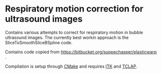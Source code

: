 # Respiratory motion correction for ultrasound images

Contains various attempts to correct for respiratory motion in bubble
ultrasound images. The currently best workin approach is the SliceToSmoothSliceBSpline code.

Contains code copied from https://bitbucket.org/suppechasper/elasticwarp .

Compilation is setup through [CMake](https://cmake.org/) and 
requires [ITK](www.itk.org) and [TCLAP](http://tclap.sourceforge.net/).

